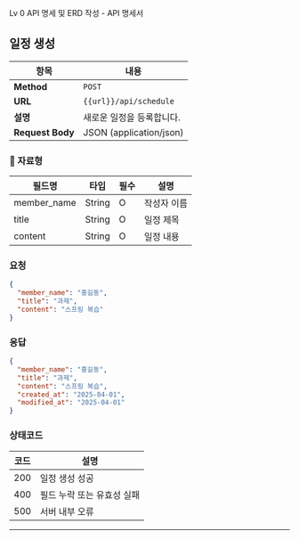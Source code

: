 Lv 0 API 명세 및 ERD 작성 - API 명세서

## 일정 생성
| 항목         | 내용                           |
|--------------|--------------------------------|
| **Method**   | `POST`                         |
| **URL**      | `{{url}}/api/schedule`         |
| **설명**     | 새로운 일정을 등록합니다.       |
| **Request Body** | JSON (application/json)     |

### 🔸 자료형
| 필드명        | 타입     | 필수 | 설명         |
|---------------|----------|----|--------------|
| member_name   | String   | O  | 작성자 이름   |
| title         | String   | O  | 일정 제목     |
| content       | String   | O  | 일정 내용     |

### 요청
```json
{
  "member_name": "홍길동",
  "title": "과제",
  "content": "스프링 복습"
}
```

### 응답
```json
{
  "member_name": "홍길동",
  "title": "과제",
  "content": "스프링 복습",
  "created_at": "2025-04-01",
  "modified_at": "2025-04-01"
}
```
### 상태코드
| 코드  | 설명              |
| --- | --------------- |
| 200 | 일정 생성 성공        |
| 400 | 필드 누락 또는 유효성 실패 |
| 500 | 서버 내부 오류        |

---
